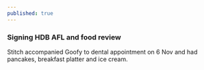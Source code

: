 ```yaml
---
published: true
---
```

### Signing HDB AFL and food review

Stitch accompanied Goofy to dental appointment on 6 Nov and had pancakes, breakfast platter and ice cream.
